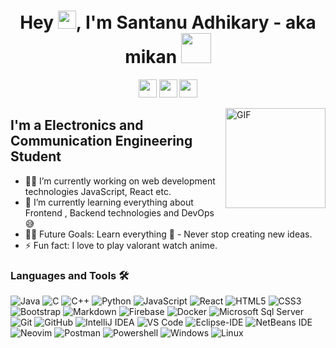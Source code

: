 
<!--
**mikan-senpai/mikan-senpai** is a ✨ _special_ ✨ repository because its `README.md` (this file) appears on your GitHub profile.

Here are some ideas to get you started:

- 🔭 I’m currently working on ...
- 🌱 I’m currently learning ...
- 👯 I’m looking to collaborate on ...
- 🤔 I’m looking for help with ...
- 💬 Ask me about ...
- 📫 How to reach me: ...
- 😄 Pronouns: ...
- ⚡ Fun fact: ...
-->


<h1 align="center">
  Hey <img src="https://github.com/TheDudeThatCode/TheDudeThatCode/blob/master/Assets/Hi.gif" width="29px">, I'm Santanu Adhikary - aka mikan
  <a href="#"><img src="https://media.giphy.com/media/CXzRJA18RJAtmpPNBC/giphy.gif" width="48"></a>
</h1>

<p align="center">   
  <a href="mailto:santanud5d80@gmail.com" target="_blank"><img src="https://cdn-icons-png.flaticon.com/512/281/281769.png" width="29px" margin-left="29px"></a>
  <a href="https://www.linkedin.com/in/santanu-adhikary-396bb017a/" target="_blank"><img src="https://cdn-icons-png.flaticon.com/512/174/174857.png" width="29px"></a> 
  <a href="https://twitter.com/Santanu20131244"><img src="https://logodownload.org/wp-content/uploads/2014/09/twitter-logo-6.png" width="29px"></a>
</p>




<img align="right" alt="GIF" height="160px" src="https://c.tenor.com/y2JXkY1pXkwAAAAC/cat-computer.gif" />

## I'm a Electronics and Communication Engineering Student  

- 👨‍💻 I’m currently working on web development technologies JavaScript, React etc.
- 🌱 I’m currently learning everything about Frontend , Backend technologies and DevOps 😅
- 💪🏼 Future Goals: Learn everything 🤣 - Never stop creating new ideas.
- ⚡ Fun fact: I love to play valorant watch anime.






### Languages and Tools 🛠 

![Java](http://img.shields.io/badge/-Java-5B4638?style=flat-square&logo=java&logoColor=ffffff)
![C](http://img.shields.io/badge/-C-A8B9CC?style=flat-square&logo=c&logoColor=ffffff)
![C++](https://img.shields.io/badge/c++-%2300599C.svg?style=flat-square&logo=c%2B%2B&logoColor=white)
![Python](http://img.shields.io/badge/-Python-3776AB?style=flat-square&logo=python&logoColor=ffffff)
![JavaScript](https://img.shields.io/badge/-JavaScript-%23F7DF1C?style=flat-square&logo=javascript&logoColor=000000&labelColor=%23F7DF1C&color=%23FFCE5A)
![React](https://img.shields.io/badge/-React-61DAFB?style=flat-square&logo=react&logoColor=ffffff)
![HTML5](https://img.shields.io/badge/-HTML5-%23E44D27?style=flat-square&logo=html5&logoColor=ffffff)
![CSS3](https://img.shields.io/badge/-CSS3-%231572B6?style=flat-square&logo=css3)
![Bootstrap](https://img.shields.io/badge/-Bootstrap-563D7C?style=flat-square&logo=Bootstrap)
![Markdown](https://img.shields.io/badge/-Markdown-000000?style=flat-square&logo=markdown)
![Firebase](https://img.shields.io/badge/-Firebase-FFCA28?style=flat-square&logo=firebase&logoColor=ffffff)
![Docker](https://img.shields.io/badge/docker-%230db7ed.svg?style=flat-square&logo=docker&logoColor=white)
![Microsoft Sql Server](https://img.shields.io/badge/MySQL-00000F?style=flat-square&logo=mysql&logoColor=white)
![Git](https://img.shields.io/badge/-Git-%23F05032?style=flat-square&logo=git&logoColor=%23ffffff)
![GitHub](https://img.shields.io/badge/-GitHub-181717?style=flat-square&logo=github)
![IntelliJ IDEA](https://img.shields.io/badge/IntelliJIDEA-000000.svg?style=flat-square&logo=intellij-idea&logoColor=white)
![VS Code](http://img.shields.io/badge/-VS%20Code-007ACC?style=flat-square&logo=visual-studio-code&logoColor=ffffff)
![Eclipse-IDE](http://img.shields.io/badge/-Eclipse-2C2255?style=flat-square&logo=eclipse&logoColor=ffffff)
![NetBeans IDE](https://img.shields.io/badge/NetBeansIDE-1B6AC6.svg?style=flat-square&logo=apache-netbeans-ide&logoColor=white)
![Neovim](https://img.shields.io/badge/NeoVim-%2357A143.svg?&style=flat-square&logo=neovim&logoColor=white)
![Postman](https://img.shields.io/badge/Postman-FF6C37?style=flat-square&logo=postman&logoColor=white)
![Powershell](http://img.shields.io/badge/-Powershell-5391FE?style=flat-square&logo=powershell&logoColor=ffffff)
![Windows](http://img.shields.io/badge/-Windows-0078D6?style=flat-square&logo=windows&logoColor=ffffff)
![Linux](https://img.shields.io/badge/Linux-FCC624?style=flat-square&logo=linux&logoColor=black)
<br/>


